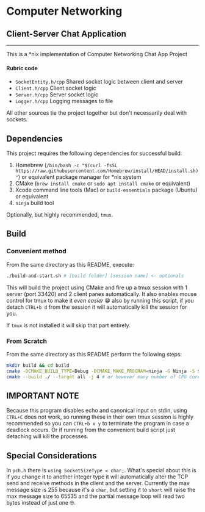 # Computer Networking
## Client-Server Chat Application
___
This is a *nix implementation of Computer Networking Chat App Project

#### Rubric code
* `SocketEntity.h/cpp` Shared socket logic between client and server
* `Client.h/cpp` Client socket logic
* `Server.h/cpp` Server socket logic
* `Logger.h/cpp` Logging messages to file

All other sources tie the project together but don't necessarily deal with sockets.

## Dependencies

This project requires the following dependencies for successful build:

1. Homebrew (`/bin/bash -c "$(curl -fsSL https://raw.githubusercontent.com/Homebrew/install/HEAD/install.sh)"`) or equivalent package manager for *nix system
2. CMake (`brew install cmake` or `sudo apt install cmake` or equivalent)
3. Xcode command line tools (Mac) or `build-essentials` package (Ubuntu) or equivalent 
4. `ninja` build tool

Optionally, but highly recommended, `tmux`.

## Build

### Convenient method

From the same directory as this README, execute:
```bash
./build-and-start.sh # [build folder] [session name] <- optionals
```

This will build the project using CMake and fire up a tmux session with 1 server (port 33420) and 2 client panes automatically. It also enables mouse control for tmux to make it *even easier* 😁 also by running this script, if you detach `CTRL+b d` from the session it will automatically kill the session for you. 

If `tmux` is not installed it will skip that part entirely.

### From Scratch

From the same directory as this README perform the following steps:
```bash
mkdir build && cd build
cmake -DCMAKE_BUILD_TYPE=Debug -DCMAKE_MAKE_PROGRAM=ninja -G Ninja -S $PWD/..
cmake --build ./ --target all -j 4 # or however many number of CPU cores you want to use
```

## IMPORTANT NOTE

Because this program disables echo and canonical input on stdin, using `CTRL+C` does not work, so running these in their own tmux session is highly recommended so you can `CTRL+b x y` to terminate the program in case a deadlock occurs. Or if running from the convenient build script just detaching will kill the processes.

## Special Considerations

In `pch.h` there is `using SocketSizeType = char;`. What's special about this is if you change it to another integer type it will automatically alter the TCP send and receive methods in the client and the server. Currently the max message size is 255 because it's a `char`, but setting it to `short` will raise the max message size to 65535 and the partial message loop will read two bytes instead of just one 🤓.